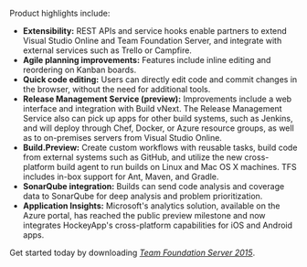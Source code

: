 <properties
	pageTitle="Visual Studio Online and TFS 2015"
	description="Visual Studio Online continues to deliver cloud-based collaboration services for teams to share code, track work, and ship high-quality solutions. Team Foundation Server 2015 gives on-premises customers many of the same innovations that are being continuously delivered in Visual Studio Online for agile team collaboration and DevOps."
	slug="vsotfs2015"
    order="200"
	keywords="visual studio, visualstudio, visual studio online, team foundation server, tfs, team explorer everywhere, release management"
/>

Product highlights include:

- **Extensibility:** REST APIs and service hooks enable partners to extend Visual Studio Online and Team Foundation Server, and integrate with external services such as Trello or Campfire.
- **Agile planning improvements:** Features include inline editing and reordering on Kanban boards.
- **Quick code editing:** Users can directly edit code and commit changes in the browser, without the need for additional tools.
- **Release Management Service (preview):** Improvements include a web interface and integration with Build vNext. The Release Management Service also can pick up apps for other build systems, such as Jenkins, and will deploy through Chef, Docker, or Azure resource groups, as well as to on-premises servers from Visual Studio Online.
- **Build.Preview:** Create custom workflows with reusable tasks, build code from external systems such as GitHub, and utilize the new cross-platform build agent to run builds on Linux and Mac OS X machines. TFS includes in-box support for Ant, Maven, and Gradle.
- **SonarQube integration:** Builds can send code analysis and coverage data to SonarQube for deep analysis and problem prioritization.
- **Application Insights:** Microsoft's analytics solution, available on the Azure portal, has reached the public preview milestone and now integrates HockeyApp's cross-platform capabilities for iOS and Android apps.

Get started today by downloading  [_Team Foundation Server 2015_](https://www.visualstudio.com/en-us/downloads/).
